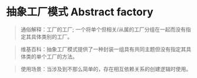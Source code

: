 # 抽象工厂模式 Abstract factory

> 通俗解释：工厂的工厂; 一个将单个但相关/从属的工厂分组在一起而没有指定其具体类别的工厂。

> 维基百科：抽象工厂模式提供了一种封装一组具有共同主题但没有指定其具体类的单个工厂的方法。

> 使用场景：当涉及到不那么简单的，存在相互依赖关系的创建逻辑时使用。
